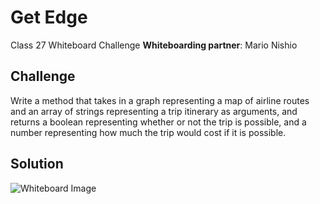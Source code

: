 # Get Edge
Class 27 Whiteboard Challenge
**Whiteboarding partner**: Mario Nishio

## Challenge
Write a method that takes in a graph representing a map of airline routes and an array of strings representing a trip itinerary as arguments, and returns a boolean representing whether or not the trip is possible, and a number representing how much the trip would cost if it is possible.

## Solution
![Whiteboard Image](https://raw.githubusercontent.com/btaylor93/Data-Structures-and-Algorithms/master/assets/GetEdgeWhiteboard.jpg)